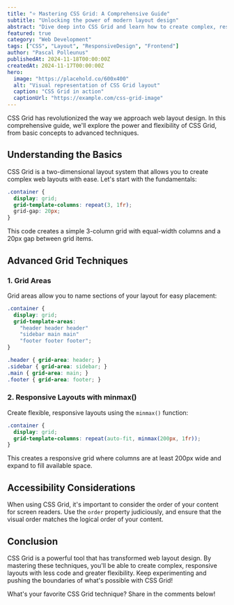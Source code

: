 ```yaml
---
title: "⭐️ Mastering CSS Grid: A Comprehensive Guide"
subtitle: "Unlocking the power of modern layout design"
abstract: "Dive deep into CSS Grid and learn how to create complex, responsive layouts with ease. This guide covers everything from basic concepts to advanced techniques."
featured: true
category: "Web Development"
tags: ["CSS", "Layout", "ResponsiveDesign", "Frontend"]
author: "Pascal Polleunus"
publishedAt: 2024-11-18T00:00:00Z
createdAt: 2024-11-17T00:00:00Z
hero:
  image: "https://placehold.co/600x400"
  alt: "Visual representation of CSS Grid layout"
  caption: "CSS Grid in action"
  captionUrl: "https://example.com/css-grid-image"
---
```



CSS Grid has revolutionized the way we approach web layout design. In this comprehensive guide, we'll explore the power and flexibility of CSS Grid, from basic concepts to advanced techniques.

## Understanding the Basics

CSS Grid is a two-dimensional layout system that allows you to create complex web layouts with ease. Let's start with the fundamentals:

```css
.container {
  display: grid;
  grid-template-columns: repeat(3, 1fr);
  grid-gap: 20px;
}
```

This code creates a simple 3-column grid with equal-width columns and a 20px gap between grid items.

## Advanced Grid Techniques

### 1. Grid Areas

Grid areas allow you to name sections of your layout for easy placement:

```css
.container {
  display: grid;
  grid-template-areas:
    "header header header"
    "sidebar main main"
    "footer footer footer";
}

.header { grid-area: header; }
.sidebar { grid-area: sidebar; }
.main { grid-area: main; }
.footer { grid-area: footer; }
```

### 2. Responsive Layouts with minmax()

Create flexible, responsive layouts using the `minmax()` function:

```css
.container {
  display: grid;
  grid-template-columns: repeat(auto-fit, minmax(200px, 1fr));
}
```

This creates a responsive grid where columns are at least 200px wide and expand to fill available space.

## Accessibility Considerations

When using CSS Grid, it's important to consider the order of your content for screen readers. Use the `order` property judiciously, and ensure that the visual order matches the logical order of your content.

## Conclusion

CSS Grid is a powerful tool that has transformed web layout design. By mastering these techniques, you'll be able to create complex, responsive layouts with less code and greater flexibility. Keep experimenting and pushing the boundaries of what's possible with CSS Grid!

What's your favorite CSS Grid technique? Share in the comments below!
